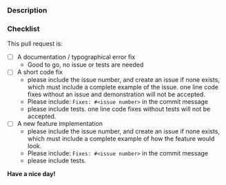<!-- Provide a general summary of your proposed changes in the Title field above -->

### Description
<!-- Describe your changes in detail -->

### Checklist
<!-- go over following points. check them with an `x` if they do apply, (they turn into clickable checkboxes once the PR is submitted, so no need to do everything at once)

-->

This pull request is:

- [ ] A documentation / typographical error fix
    - Good to go, no issue or tests are needed
- [ ] A short code fix
    - please include the issue number, and create an issue if none exists, which
      must include a complete example of the issue.  one line code fixes without an
      issue and demonstration will not be accepted.
    - Please include: `Fixes: #<issue number>` in the commit message
    - please include tests.   one line code fixes without tests will not be accepted.
- [ ] A new feature implementation
    - please include the issue number, and create an issue if none exists, which must
      include a complete example of how the feature would look.
    - Please include: `Fixes: #<issue number>` in the commit message
    - please include tests.

**Have a nice day!**
